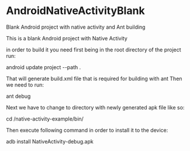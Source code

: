 # AndroidNativeActivityBlank
Blank Android project with native activity and Ant building  

This is a blank Android project with Native Activity

in order to build it you need first being in the root directory of the
project run:

android update project --path .

That will generate build.xml file that is required for building with ant
Then we need to run:

ant debug

Next we have to change to directory with newly generated apk file like so:

cd /native-activity-example/bin/

Then execute following command in order to install it to the device:

adb install NativeActivity-debug.apk

